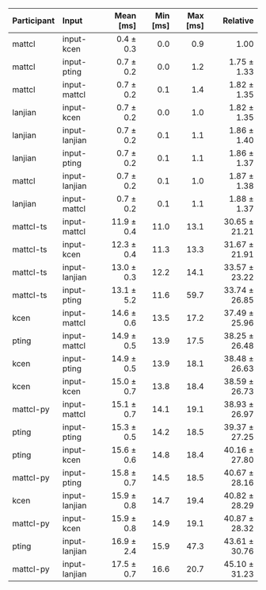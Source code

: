 | Participant | Input | Mean [ms] | Min [ms] | Max [ms] | Relative |
|:---|:---|---:|---:|---:|---:|
| mattcl | input-kcen | 0.4 ± 0.3 | 0.0 | 0.9 | 1.00 |
| mattcl | input-pting | 0.7 ± 0.2 | 0.0 | 1.2 | 1.75 ± 1.33 |
| mattcl | input-mattcl | 0.7 ± 0.2 | 0.1 | 1.4 | 1.82 ± 1.35 |
| lanjian | input-kcen | 0.7 ± 0.2 | 0.0 | 1.0 | 1.82 ± 1.35 |
| lanjian | input-lanjian | 0.7 ± 0.2 | 0.1 | 1.1 | 1.86 ± 1.40 |
| lanjian | input-pting | 0.7 ± 0.2 | 0.1 | 1.1 | 1.86 ± 1.37 |
| mattcl | input-lanjian | 0.7 ± 0.2 | 0.1 | 1.0 | 1.87 ± 1.38 |
| lanjian | input-mattcl | 0.7 ± 0.2 | 0.1 | 1.1 | 1.88 ± 1.37 |
| mattcl-ts | input-mattcl | 11.9 ± 0.4 | 11.0 | 13.1 | 30.65 ± 21.21 |
| mattcl-ts | input-kcen | 12.3 ± 0.4 | 11.3 | 13.3 | 31.67 ± 21.91 |
| mattcl-ts | input-lanjian | 13.0 ± 0.3 | 12.2 | 14.1 | 33.57 ± 23.22 |
| mattcl-ts | input-pting | 13.1 ± 5.2 | 11.6 | 59.7 | 33.74 ± 26.85 |
| kcen | input-mattcl | 14.6 ± 0.6 | 13.5 | 17.2 | 37.49 ± 25.96 |
| pting | input-mattcl | 14.9 ± 0.5 | 13.9 | 17.5 | 38.25 ± 26.48 |
| kcen | input-pting | 14.9 ± 0.5 | 13.9 | 18.1 | 38.48 ± 26.63 |
| kcen | input-kcen | 15.0 ± 0.7 | 13.8 | 18.4 | 38.59 ± 26.73 |
| mattcl-py | input-mattcl | 15.1 ± 0.7 | 14.1 | 19.1 | 38.93 ± 26.97 |
| pting | input-pting | 15.3 ± 0.5 | 14.2 | 18.5 | 39.37 ± 27.25 |
| pting | input-kcen | 15.6 ± 0.6 | 14.8 | 18.4 | 40.16 ± 27.80 |
| mattcl-py | input-pting | 15.8 ± 0.7 | 14.5 | 18.5 | 40.67 ± 28.16 |
| kcen | input-lanjian | 15.9 ± 0.8 | 14.7 | 19.4 | 40.82 ± 28.29 |
| mattcl-py | input-kcen | 15.9 ± 0.8 | 14.9 | 19.1 | 40.87 ± 28.32 |
| pting | input-lanjian | 16.9 ± 2.4 | 15.9 | 47.3 | 43.61 ± 30.76 |
| mattcl-py | input-lanjian | 17.5 ± 0.7 | 16.6 | 20.7 | 45.10 ± 31.23 |
